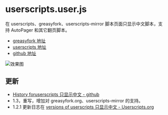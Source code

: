 userscripts.user.js
=====================

在 userscripts、greasyfork、userscripts-mirror 脚本页面只显示中文脚本，支持 AutoPager 和其它翻页脚本。

- [greasyfork 地址](https://greasyfork.org/scripts/305-userscripts-%E5%8F%AA%E6%98%BE%E7%A4%BA%E4%B8%AD%E6%96%87)
- [userscripts 地址](http://userscripts.org/scripts/show/165568)
- [github 地址](https://github.com/ywzhaiqi/userscript/tree/master/userscripts%20%E5%8F%AA%E6%98%BE%E7%A4%BA%E4%B8%AD%E6%96%87)

![效果图](http://tivohd1277.photobucket.com/albums/y489/ywzhaiqi/userscripts62117684811A672C_zps3ed4d832.png?t=1366630129)

更新
----

- [History foruserscripts 只显示中文 - github](https://github.com/ywzhaiqi/userscript/commits/master/userscripts%20%E5%8F%AA%E6%98%BE%E7%A4%BA%E4%B8%AD%E6%96%87)
- 1.3，重写，增加对 greasyfork.org、userscripts-mirror 的支持。
- 1.2.1 更新日志在 [versions of userscripts 只显示中文 - Userscripts.org](http://userscripts-mirror.org/scripts/versions/165568.html)